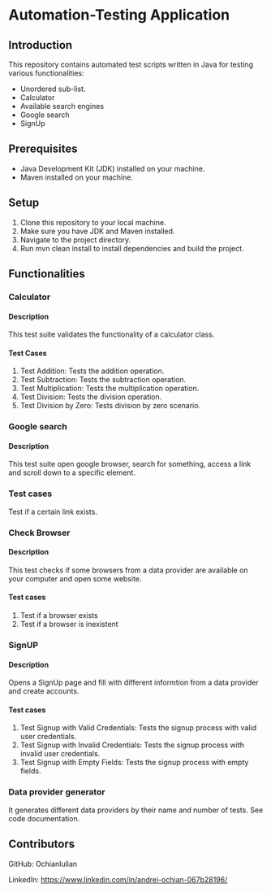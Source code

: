 # Automation-Testing Application

## Introduction

This repository contains automated test scripts written in Java for testing various functionalities: 
- Unordered sub-list.
- Calculator 
- Available search engines
- Google search
- SignUp

## Prerequisites
- Java Development Kit (JDK) installed on your machine.
- Maven installed on your machine.

## Setup
1. Clone this repository to your local machine.
2. Make sure you have JDK and Maven installed.
3. Navigate to the project directory.
4. Run mvn clean install to install dependencies and build the project.

## Functionalities
### Calculator
#### Description
This test suite validates the functionality of a calculator class.

#### Test Cases
1. Test Addition: Tests the addition operation.
2. Test Subtraction: Tests the subtraction operation.
3. Test Multiplication: Tests the multiplication operation.
4. Test Division: Tests the division operation.
5. Test Division by Zero: Tests division by zero scenario.

### Google search
#### Description
This test suite open google browser, search for something, access a link and scroll down to a specific element.

### Test cases
Test if a certain link exists.

### Check Browser
#### Description
This test checks if some browsers from a data provider are available on your computer and open some website.

#### Test cases
1. Test if a browser exists
2. Test if a browser is inexistent

### SignUP
#### Description
Opens a SignUp page and fill with different informtion from a data provider and create accounts.

#### Test cases
1. Test Signup with Valid Credentials: Tests the signup process with valid user credentials.
2. Test Signup with Invalid Credentials: Tests the signup process with invalid user credentials.
3. Test Signup with Empty Fields: Tests the signup process with empty fields.

### Data provider generator
It generates different data providers by their name and number of tests. See code documentation.

## Contributors
GitHub: OchianIulian

LinkedIn: https://www.linkedin.com/in/andrei-ochian-067b28196/
